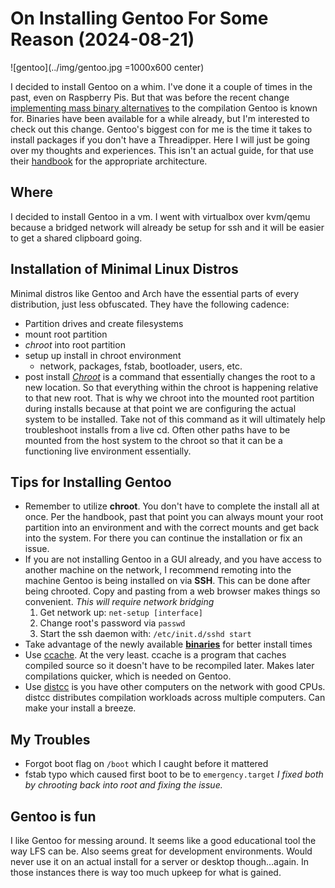 # On Installing Gentoo For Some Reason (2024-08-21)
![gentoo](../img/gentoo.jpg =1000x600 center)

I decided to install Gentoo on a whim. I've done it a couple of times in the past, even on Raspberry Pis. But that was before the recent change [implementing mass binary alternatives](https://www.gentoo.org/news/2023/12/29/Gentoo-binary.html) to the compilation Gentoo is known for. Binaries have been available for a while already, but I'm interested to check out this change. Gentoo's biggest con for me is the time it takes to install packages if you don't have a Threadipper. Here I will just be going over my thoughts and experiences. This isn't an actual guide, for that use their [handbook](https://wiki.gentoo.org/wiki/Handbook:Main_Page) for the appropriate architecture.

## Where
I decided to install Gentoo in a vm. I went with virtualbox over kvm/qemu because a bridged network will already be setup for ssh and it will be easier to get a shared clipboard going. 

## Installation of Minimal Linux Distros
Minimal distros like Gentoo and Arch have the essential parts of every distribution, just less obfuscated. They have the following cadence:
* Partition drives and create filesystems
* mount root partition
* *chroot* into root partition
* setup up install in chroot environment
    * network, packages, fstab, bootloader, users, etc.
* post install
[*Chroot*](https://linux.die.net/man/1/chroot) is a command that essentially changes the root to a new location. So that everything within the chroot is happening relative to that new root. That is why we chroot into the mounted root partition during installs because at that point we are configuring the actual system to be installed. Take not of this command as it will ultimately help troubleshoot installs from a live cd. Often other paths have to be mounted from the host system to the chroot so that it can be a functioning live environment essentially.
## Tips for Installing Gentoo
* Remember to utilize **chroot**. You don't have to complete the install all at once. Per the handbook, past that point you can always mount your root partition into an environment and with the correct mounts and get back into the system. For there you can continue the installation or fix an issue. 
* If you are not installing Gentoo in a GUI already, and you have access to another machine on the network, I recommend remoting into the machine Gentoo is being installed on via **SSH**. This can be done after being chrooted. Copy and pasting from a web browser makes things so convenient. *This will require network bridging*
    1. Get network up: `net-setup [interface]`
    2. Change root's password via `passwd`
    3. Start the ssh daemon with: `/etc/init.d/sshd start`
* Take advantage of the newly available [**binaries**](https://wiki.gentoo.org/wiki/Binary_package_guide) for better install times
* Use [ccache](https://wiki.gentoo.org/wiki/Ccache). At the very least. ccache is a program that caches compiled source so it doesn't have to be recompiled later. Makes later compilations quicker, which is needed on Gentoo. 
* Use [distcc](https://wiki.gentoo.org/wiki/Distcc) is you have other computers on the network with good CPUs. distcc distributes compilation workloads across multiple computers. Can make your install a breeze.

## My Troubles
* Forgot boot flag on `/boot` which I caught before it mattered
* fstab typo which caused first boot to be to `emergency.target`
*I fixed both by chrooting back into root and fixing the issue.*

## Gentoo is fun
I like Gentoo for messing around. It seems like a good educational tool the way LFS can be. Also seems great for development environments. Would never use it on an actual install for a server or desktop though...again. In those instances there is way too much upkeep for what is gained.
